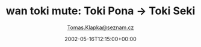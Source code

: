 ---
title: 'wan toki mute: Toki Pona -> Toki Seki'
posts: 2
hash: 't8'
author: 'Tomas.Klapka@seznam.cz'
date: 2002-05-16T12:15:00+00:00
sources:
  - http://forums.tokipona.org/viewtopic.php%3Ft=8.html
tags:
  - otherlang
  - english
  - tokipona
  - wordlist
---